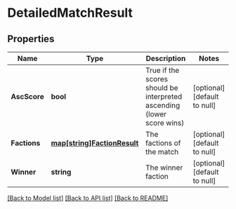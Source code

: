 # DetailedMatchResult

## Properties
Name | Type | Description | Notes
------------ | ------------- | ------------- | -------------
**AscScore** | **bool** | True if the scores should be interpreted ascending (lower score wins) | [optional] [default to null]
**Factions** | [**map[string]FactionResult**](FactionResult.md) | The factions of the match | [optional] [default to null]
**Winner** | **string** | The winner faction | [optional] [default to null]

[[Back to Model list]](../README.md#documentation-for-models) [[Back to API list]](../README.md#documentation-for-api-endpoints) [[Back to README]](../README.md)


